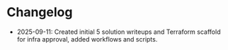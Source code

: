 # Changelog

- 2025-09-11: Created initial 5 solution writeups and Terraform scaffold for infra approval, added workflows and scripts.
